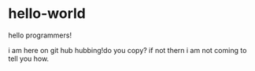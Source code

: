 # hello-world

hello programmers!

i am here on git hub hubbing!do you copy?
if not thern i am not coming to tell you how.
